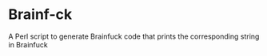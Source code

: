 Brainf-ck
=========

A Perl script to generate Brainfuck code that prints the corresponding string in Brainfuck
